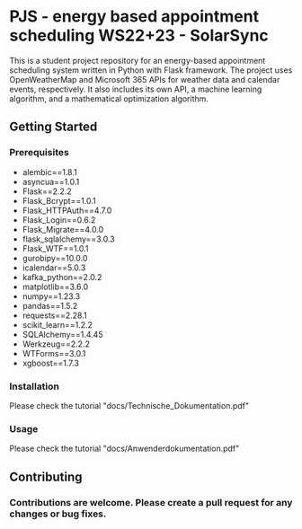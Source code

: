 # PJS - energy based appointment scheduling WS22+23 - SolarSync
This is a student project repository for an energy-based appointment scheduling system written in Python with Flask framework. The project uses OpenWeatherMap and Microsoft 365 APIs for weather data and calendar events, respectively. It also includes its own API, a machine learning algorithm, and a mathematical optimization algorithm.

## Getting Started
### Prerequisites
- alembic==1.8.1
- asyncua==1.0.1
- Flask==2.2.2
- Flask_Bcrypt==1.0.1
- Flask_HTTPAuth==4.7.0
- Flask_Login==0.6.2
- Flask_Migrate==4.0.0
- flask_sqlalchemy==3.0.3
- Flask_WTF==1.0.1
- gurobipy==10.0.0
- icalendar==5.0.3
- kafka_python==2.0.2
- matplotlib==3.6.0
- numpy==1.23.3
- pandas==1.5.2
- requests==2.28.1
- scikit_learn==1.2.2
- SQLAlchemy==1.4.45
- Werkzeug==2.2.2
- WTForms==3.0.1
- xgboost==1.7.3

### Installation
Please check the tutorial "docs/Technische_Dokumentation.pdf"

### Usage
Please check the tutorial "docs/Anwenderdokumentation.pdf"

## Contributing
### Contributions are welcome. Please create a pull request for any changes or bug fixes.